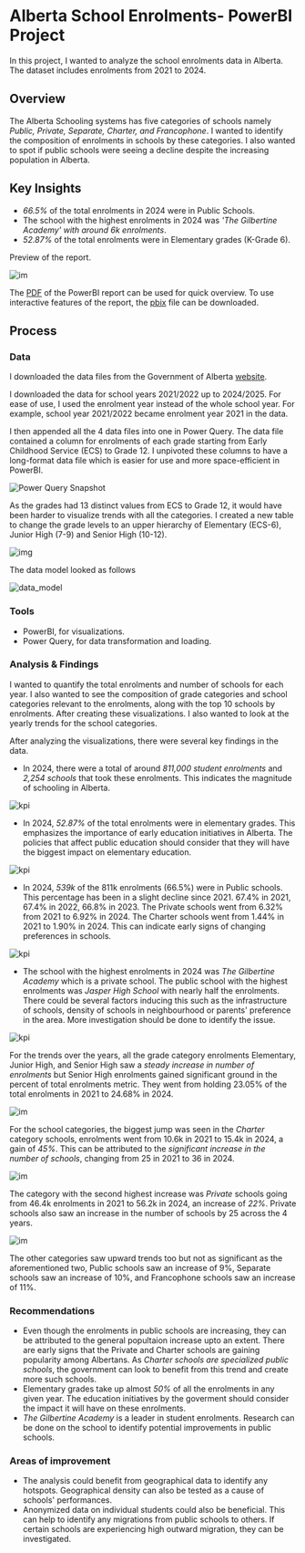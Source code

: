 # Alberta School Enrolments- PowerBI Project

In this project, I wanted to analyze the school enrolments data in Alberta. The dataset includes enrolments from 2021 to 2024.

## Overview

The Alberta Schooling systems has five categories of schools namely *Public, Private, Separate, Charter, and Francophone*.
I wanted to identify the composition of enrolments in schools by these categories. I also wanted to spot if public schools were seeing a decline despite the increasing population in Alberta.

## Key Insights

- *66.5%* of the total enrolments in 2024 were in Public Schools.
- The school with the highest enrolments in 2024 was *'The Gilbertine Academy' with around 6k enrolments*.
- *52.87%* of the total enrolments were in Elementary grades (K-Grade 6).

Preview of the report.

![im](https://private-user-images.githubusercontent.com/147944185/447742013-59b6ce96-e4bb-4c2d-878e-7f57f422bb9c.png?jwt=eyJhbGciOiJIUzI1NiIsInR5cCI6IkpXVCJ9.eyJpc3MiOiJnaXRodWIuY29tIiwiYXVkIjoicmF3LmdpdGh1YnVzZXJjb250ZW50LmNvbSIsImtleSI6ImtleTUiLCJleHAiOjE3NDgzMTY3NzQsIm5iZiI6MTc0ODMxNjQ3NCwicGF0aCI6Ii8xNDc5NDQxODUvNDQ3NzQyMDEzLTU5YjZjZTk2LWU0YmItNGMyZC04NzhlLTdmNTdmNDIyYmI5Yy5wbmc_WC1BbXotQWxnb3JpdGhtPUFXUzQtSE1BQy1TSEEyNTYmWC1BbXotQ3JlZGVudGlhbD1BS0lBVkNPRFlMU0E1M1BRSzRaQSUyRjIwMjUwNTI3JTJGdXMtZWFzdC0xJTJGczMlMkZhd3M0X3JlcXVlc3QmWC1BbXotRGF0ZT0yMDI1MDUyN1QwMzI3NTRaJlgtQW16LUV4cGlyZXM9MzAwJlgtQW16LVNpZ25hdHVyZT0wODFlNjQ2ODFmNzkzMmVkZTZlNDE5YTRkMTgxOTQzOGYyNzIzNDUyZjkxMmMxMjcwNjY0MzhkNTA2YWQ3NWQ1JlgtQW16LVNpZ25lZEhlYWRlcnM9aG9zdCJ9.2B5LeWWHP1Qt-qDpWYYM2U8tSKZixZb83GbA5i1_6xs)

The [PDF](./enrolment_dashboard.pdf) of the PowerBI report can be used for quick overview. To use interactive features of the report, the [pbix](./enrolment_dashboard.pbix) file can be downloaded. 

## Process

### Data

I downloaded the data files from the Government of Alberta [website](https://open.alberta.ca/opendata/student-enrolment-by-school-authority-and-grade-level).

I downloaded the data for school years 2021/2022 up to 2024/2025. For ease of use, I used the enrolment year instead of the whole school year.
For example, school year 2021/2022 became enrolment year 2021 in the data.

I then appended all the 4 data files into one in Power Query. The data file contained a column for enrolments of each grade starting from Early Childhood Service (ECS) to Grade 12.
I unpivoted these columns to have a long-format data file which is easier for use and more space-efficient in PowerBI. 

![Power Query Snapshot](https://private-user-images.githubusercontent.com/147944185/447422468-8d5caa5d-adb8-4c56-9bbc-69055b7f46e2.png?jwt=eyJhbGciOiJIUzI1NiIsInR5cCI6IkpXVCJ9.eyJpc3MiOiJnaXRodWIuY29tIiwiYXVkIjoicmF3LmdpdGh1YnVzZXJjb250ZW50LmNvbSIsImtleSI6ImtleTUiLCJleHAiOjE3NDgyMzY4MDUsIm5iZiI6MTc0ODIzNjUwNSwicGF0aCI6Ii8xNDc5NDQxODUvNDQ3NDIyNDY4LThkNWNhYTVkLWFkYjgtNGM1Ni05YmJjLTY5MDU1YjdmNDZlMi5wbmc_WC1BbXotQWxnb3JpdGhtPUFXUzQtSE1BQy1TSEEyNTYmWC1BbXotQ3JlZGVudGlhbD1BS0lBVkNPRFlMU0E1M1BRSzRaQSUyRjIwMjUwNTI2JTJGdXMtZWFzdC0xJTJGczMlMkZhd3M0X3JlcXVlc3QmWC1BbXotRGF0ZT0yMDI1MDUyNlQwNTE1MDVaJlgtQW16LUV4cGlyZXM9MzAwJlgtQW16LVNpZ25hdHVyZT0wOGNiNTIxNWYzOWZhMGI2YTQ5ZTA4MWU1M2RlOTg2ZDYyNTQ5ODBiMWJkZWY0ZDhlMjk2YjhmNTkxYzFmYWE0JlgtQW16LVNpZ25lZEhlYWRlcnM9aG9zdCJ9.hmBQ9i4d7JHZ7R802tljYX1vzUHPkOHTTABxUrrKrR8)

As the grades had 13 distinct values from ECS to Grade 12, it would have been harder to visualize trends with all the categories. I created a new table to
change the grade levels to an upper hierarchy of Elementary (ECS-6), Junior High (7-9) and Senior High (10-12).

![img](https://private-user-images.githubusercontent.com/147944185/447424664-2c0fb2db-3284-4b12-b663-f1bd087596bf.png?jwt=eyJhbGciOiJIUzI1NiIsInR5cCI6IkpXVCJ9.eyJpc3MiOiJnaXRodWIuY29tIiwiYXVkIjoicmF3LmdpdGh1YnVzZXJjb250ZW50LmNvbSIsImtleSI6ImtleTUiLCJleHAiOjE3NDgyMzczNTksIm5iZiI6MTc0ODIzNzA1OSwicGF0aCI6Ii8xNDc5NDQxODUvNDQ3NDI0NjY0LTJjMGZiMmRiLTMyODQtNGIxMi1iNjYzLWYxYmQwODc1OTZiZi5wbmc_WC1BbXotQWxnb3JpdGhtPUFXUzQtSE1BQy1TSEEyNTYmWC1BbXotQ3JlZGVudGlhbD1BS0lBVkNPRFlMU0E1M1BRSzRaQSUyRjIwMjUwNTI2JTJGdXMtZWFzdC0xJTJGczMlMkZhd3M0X3JlcXVlc3QmWC1BbXotRGF0ZT0yMDI1MDUyNlQwNTI0MTlaJlgtQW16LUV4cGlyZXM9MzAwJlgtQW16LVNpZ25hdHVyZT1mNThhZjk2MTk4MGYxM2ZkOTVlYTE4NDIzMjlmYzlhMDNkZDIxZGNhOWMzNjE0YjFiNzM1MTEzODBlODczY2E3JlgtQW16LVNpZ25lZEhlYWRlcnM9aG9zdCJ9.6fSeAnOcwIy2jz-JXUa8BhViGCoyu4akTBRvmheRjrw)


The data model looked as follows

![data_model](https://private-user-images.githubusercontent.com/147944185/447424639-2a72c627-5404-4060-b93e-77f0cb376c5a.png?jwt=eyJhbGciOiJIUzI1NiIsInR5cCI6IkpXVCJ9.eyJpc3MiOiJnaXRodWIuY29tIiwiYXVkIjoicmF3LmdpdGh1YnVzZXJjb250ZW50LmNvbSIsImtleSI6ImtleTUiLCJleHAiOjE3NDgyMzczNTksIm5iZiI6MTc0ODIzNzA1OSwicGF0aCI6Ii8xNDc5NDQxODUvNDQ3NDI0NjM5LTJhNzJjNjI3LTU0MDQtNDA2MC1iOTNlLTc3ZjBjYjM3NmM1YS5wbmc_WC1BbXotQWxnb3JpdGhtPUFXUzQtSE1BQy1TSEEyNTYmWC1BbXotQ3JlZGVudGlhbD1BS0lBVkNPRFlMU0E1M1BRSzRaQSUyRjIwMjUwNTI2JTJGdXMtZWFzdC0xJTJGczMlMkZhd3M0X3JlcXVlc3QmWC1BbXotRGF0ZT0yMDI1MDUyNlQwNTI0MTlaJlgtQW16LUV4cGlyZXM9MzAwJlgtQW16LVNpZ25hdHVyZT01ZDE4YWM0OGJiMzhlYTc3NDRjMGM5NzQ5ODJiYmViNWYzYTRmNjg0ZDJkNDk3MjNiMzkwMDViZjgxZjJkYTRjJlgtQW16LVNpZ25lZEhlYWRlcnM9aG9zdCJ9.Cq5xGBvElc94qW_XHCizj3bZCDX9kpgUtETq41vRsLI)

### Tools

- PowerBI, for visualizations.
- Power Query, for data transformation and loading.

### Analysis & Findings

I wanted to quantify the total enrolments and number of schools for each year. I also wanted to see the composition of grade categories and school categories relevant to the enrolments, along with the top 10 schools by enrolments. After creating these visualizations. I also wanted to look at the yearly trends for the school categories. 

After analyzing the visualizations, there were several key findings in the data.
- In 2024, there were a total of around *811,000 student enrolments* and *2,254 schools* that took these enrolments. This indicates the magnitude of schooling in Alberta. 

![kpi](https://private-user-images.githubusercontent.com/147944185/447430212-c01b1a62-8c50-47ef-a051-68f56b40a769.png?jwt=eyJhbGciOiJIUzI1NiIsInR5cCI6IkpXVCJ9.eyJpc3MiOiJnaXRodWIuY29tIiwiYXVkIjoicmF3LmdpdGh1YnVzZXJjb250ZW50LmNvbSIsImtleSI6ImtleTUiLCJleHAiOjE3NDgyMzg3MzIsIm5iZiI6MTc0ODIzODQzMiwicGF0aCI6Ii8xNDc5NDQxODUvNDQ3NDMwMjEyLWMwMWIxYTYyLThjNTAtNDdlZi1hMDUxLTY4ZjU2YjQwYTc2OS5wbmc_WC1BbXotQWxnb3JpdGhtPUFXUzQtSE1BQy1TSEEyNTYmWC1BbXotQ3JlZGVudGlhbD1BS0lBVkNPRFlMU0E1M1BRSzRaQSUyRjIwMjUwNTI2JTJGdXMtZWFzdC0xJTJGczMlMkZhd3M0X3JlcXVlc3QmWC1BbXotRGF0ZT0yMDI1MDUyNlQwNTQ3MTJaJlgtQW16LUV4cGlyZXM9MzAwJlgtQW16LVNpZ25hdHVyZT0zYmRmZDczYzViMTA0M2MyNDcxMTc5OWJhODNhM2RiYzY2YzNhNjZjNTJhOGI5ZjkxZWFhMWRlODFhYTA0NjQ1JlgtQW16LVNpZ25lZEhlYWRlcnM9aG9zdCJ9.29D1T_bNG3NlfSfK1lwdNJX0DMIf-ySvG-Tr1xvn7ho)

- In 2024, *52.87%* of the total enrolments were in elementary grades. This emphasizes the importance of early education initiatives in Alberta. The policies that affect public education should consider that they will have the biggest impact on elementary education.
  
![kpi](https://private-user-images.githubusercontent.com/147944185/447716718-412ab4f4-7a35-490f-aecc-b1fe0ac9f578.png?jwt=eyJhbGciOiJIUzI1NiIsInR5cCI6IkpXVCJ9.eyJpc3MiOiJnaXRodWIuY29tIiwiYXVkIjoicmF3LmdpdGh1YnVzZXJjb250ZW50LmNvbSIsImtleSI6ImtleTUiLCJleHAiOjE3NDgzMDg4NjYsIm5iZiI6MTc0ODMwODU2NiwicGF0aCI6Ii8xNDc5NDQxODUvNDQ3NzE2NzE4LTQxMmFiNGY0LTdhMzUtNDkwZi1hZWNjLWIxZmUwYWM5ZjU3OC5wbmc_WC1BbXotQWxnb3JpdGhtPUFXUzQtSE1BQy1TSEEyNTYmWC1BbXotQ3JlZGVudGlhbD1BS0lBVkNPRFlMU0E1M1BRSzRaQSUyRjIwMjUwNTI3JTJGdXMtZWFzdC0xJTJGczMlMkZhd3M0X3JlcXVlc3QmWC1BbXotRGF0ZT0yMDI1MDUyN1QwMTE2MDZaJlgtQW16LUV4cGlyZXM9MzAwJlgtQW16LVNpZ25hdHVyZT0xNWU4NTZlOTFmODIxNjI5ZTRlYzNiNzkyY2MxMDkyMmNmMmQ3N2NkMmM4MmFlMzEzZjNiYmJkOTVhYTYyOWM4JlgtQW16LVNpZ25lZEhlYWRlcnM9aG9zdCJ9.-fLdzgQVOrEKSA0AJ9jS4mbt8hMcWPFLQohC8LGoc3k)

- In 2024, *539k* of the 811k enrolments (66.5%) were in Public schools. This percentage has been in a slight decline since 2021. 67.4% in 2021, 67.4% in 2022, 66.8% in 2023. The Private schools went from 6.32% from 2021 to 6.92% in 2024. The Charter schools went from 1.44% in 2021 to 1.90% in 2024. This can indicate early signs of changing preferences in schools.

![kpi](https://private-user-images.githubusercontent.com/147944185/447430210-23fffcdc-c289-4417-b745-e3d536ec4372.png?jwt=eyJhbGciOiJIUzI1NiIsInR5cCI6IkpXVCJ9.eyJpc3MiOiJnaXRodWIuY29tIiwiYXVkIjoicmF3LmdpdGh1YnVzZXJjb250ZW50LmNvbSIsImtleSI6ImtleTUiLCJleHAiOjE3NDgyOTA0NjUsIm5iZiI6MTc0ODI5MDE2NSwicGF0aCI6Ii8xNDc5NDQxODUvNDQ3NDMwMjEwLTIzZmZmY2RjLWMyODktNDQxNy1iNzQ1LWUzZDUzNmVjNDM3Mi5wbmc_WC1BbXotQWxnb3JpdGhtPUFXUzQtSE1BQy1TSEEyNTYmWC1BbXotQ3JlZGVudGlhbD1BS0lBVkNPRFlMU0E1M1BRSzRaQSUyRjIwMjUwNTI2JTJGdXMtZWFzdC0xJTJGczMlMkZhd3M0X3JlcXVlc3QmWC1BbXotRGF0ZT0yMDI1MDUyNlQyMDA5MjVaJlgtQW16LUV4cGlyZXM9MzAwJlgtQW16LVNpZ25hdHVyZT1hOWQ0MmY3YmRhZTA2ZTkxOGFlNTk3OGQ5MjMyNGMxNDhkM2VmMzRhNjEyMjk0NWNmYzQwYmVjZGZiNmFjYjE0JlgtQW16LVNpZ25lZEhlYWRlcnM9aG9zdCJ9.dGLT4d6Hdo2p4kmFXyOZx64QSBcEI_lXyZmyfs6aVTk)



- The school with the highest enrolments in 2024 was *The Gilbertine Academy* which is a private school. The public school with the highest enrolments was *Jasper High School* with nearly half the enrolments. There could be several factors inducing this such as the infrastructure of schools, density of schools in neighbourhood or parents' preference in the area. More investigation should be done to identify the issue.  

![kpi](https://private-user-images.githubusercontent.com/147944185/447430211-6a0a5446-ffaa-475b-8832-de1b4ebba6e6.png?jwt=eyJhbGciOiJIUzI1NiIsInR5cCI6IkpXVCJ9.eyJpc3MiOiJnaXRodWIuY29tIiwiYXVkIjoicmF3LmdpdGh1YnVzZXJjb250ZW50LmNvbSIsImtleSI6ImtleTUiLCJleHAiOjE3NDgyOTA0NjUsIm5iZiI6MTc0ODI5MDE2NSwicGF0aCI6Ii8xNDc5NDQxODUvNDQ3NDMwMjExLTZhMGE1NDQ2LWZmYWEtNDc1Yi04ODMyLWRlMWI0ZWJiYTZlNi5wbmc_WC1BbXotQWxnb3JpdGhtPUFXUzQtSE1BQy1TSEEyNTYmWC1BbXotQ3JlZGVudGlhbD1BS0lBVkNPRFlMU0E1M1BRSzRaQSUyRjIwMjUwNTI2JTJGdXMtZWFzdC0xJTJGczMlMkZhd3M0X3JlcXVlc3QmWC1BbXotRGF0ZT0yMDI1MDUyNlQyMDA5MjVaJlgtQW16LUV4cGlyZXM9MzAwJlgtQW16LVNpZ25hdHVyZT00YmM2YjNmM2UzNTQwYmNkYTcxZjQzZTE0MzRhNzQ4YzE1YjhmZmUwODBlYjg2YjU5NTA0MDE0MjhjMjYxZGNiJlgtQW16LVNpZ25lZEhlYWRlcnM9aG9zdCJ9.Y1Di_mYhp9OZ9jccR6hhSJwXEpVLPSC2hULf6m5kJ7s)

For the trends over the years, all the grade category enrolments Elementary, Junior High, and Senior High saw a *steady increase in number of enrolments* but Senior High enrolments gained significant ground in the percent of total enrolments metric. They went from holding 23.05% of the total enrolments in 2021 to 24.68% in 2024.

![im](https://private-user-images.githubusercontent.com/147944185/447736337-b4fc5860-81a4-49db-9de6-e5225bd075c7.png?jwt=eyJhbGciOiJIUzI1NiIsInR5cCI6IkpXVCJ9.eyJpc3MiOiJnaXRodWIuY29tIiwiYXVkIjoicmF3LmdpdGh1YnVzZXJjb250ZW50LmNvbSIsImtleSI6ImtleTUiLCJleHAiOjE3NDgzMTUwNzQsIm5iZiI6MTc0ODMxNDc3NCwicGF0aCI6Ii8xNDc5NDQxODUvNDQ3NzM2MzM3LWI0ZmM1ODYwLTgxYTQtNDlkYi05ZGU2LWU1MjI1YmQwNzVjNy5wbmc_WC1BbXotQWxnb3JpdGhtPUFXUzQtSE1BQy1TSEEyNTYmWC1BbXotQ3JlZGVudGlhbD1BS0lBVkNPRFlMU0E1M1BRSzRaQSUyRjIwMjUwNTI3JTJGdXMtZWFzdC0xJTJGczMlMkZhd3M0X3JlcXVlc3QmWC1BbXotRGF0ZT0yMDI1MDUyN1QwMjU5MzRaJlgtQW16LUV4cGlyZXM9MzAwJlgtQW16LVNpZ25hdHVyZT01MDU2NzM2YzExNGVhZDViOGY2MmY3Njg5ZjBiMTg1MGQ3NmRkYWRhOTc5MTIyMDgyMDZhMzI2ODM4ZjM2NjQzJlgtQW16LVNpZ25lZEhlYWRlcnM9aG9zdCJ9.t_nQSfMzKMw9_ClMPmnJpF0OcyDVODuEIRTQxXDizeI)

For the school categories, the biggest jump was seen in the *Charter* category schools, enrolments went from 10.6k in 2021 to 15.4k in 2024, a gain of *45%*. This can be attributed to the *significant increase in the number of schools*, changing from 25 in 2021 to 36 in 2024.

![im](https://private-user-images.githubusercontent.com/147944185/447737488-2a6cd589-3fa5-4bea-b96c-ff96cb90485d.png?jwt=eyJhbGciOiJIUzI1NiIsInR5cCI6IkpXVCJ9.eyJpc3MiOiJnaXRodWIuY29tIiwiYXVkIjoicmF3LmdpdGh1YnVzZXJjb250ZW50LmNvbSIsImtleSI6ImtleTUiLCJleHAiOjE3NDgzMTU0MDksIm5iZiI6MTc0ODMxNTEwOSwicGF0aCI6Ii8xNDc5NDQxODUvNDQ3NzM3NDg4LTJhNmNkNTg5LTNmYTUtNGJlYS1iOTZjLWZmOTZjYjkwNDg1ZC5wbmc_WC1BbXotQWxnb3JpdGhtPUFXUzQtSE1BQy1TSEEyNTYmWC1BbXotQ3JlZGVudGlhbD1BS0lBVkNPRFlMU0E1M1BRSzRaQSUyRjIwMjUwNTI3JTJGdXMtZWFzdC0xJTJGczMlMkZhd3M0X3JlcXVlc3QmWC1BbXotRGF0ZT0yMDI1MDUyN1QwMzA1MDlaJlgtQW16LUV4cGlyZXM9MzAwJlgtQW16LVNpZ25hdHVyZT0wOTk1YmQxZDY4YjcxYWFlMWNlNTY0MTI5NzdkOTQxNzhhYjU1MzQ5NzE5MTVkYTdiYzI3ODYyMzU0OGM3NTJhJlgtQW16LVNpZ25lZEhlYWRlcnM9aG9zdCJ9.8pgQu2vwZ37Cx4D2FplRpmBMEoAAhosPWCnay_dbfnQ)

The category with the second highest increase was *Private* schools going from 46.4k enrolments in 2021 to 56.2k in 2024, an increase of *22%*. Private schools also saw an increase in the number of schools by 25 across the 4 years.

![im](https://private-user-images.githubusercontent.com/147944185/447738313-2b2129c3-3f02-4ffc-976f-898edeca3f5b.png?jwt=eyJhbGciOiJIUzI1NiIsInR5cCI6IkpXVCJ9.eyJpc3MiOiJnaXRodWIuY29tIiwiYXVkIjoicmF3LmdpdGh1YnVzZXJjb250ZW50LmNvbSIsImtleSI6ImtleTUiLCJleHAiOjE3NDgzMTU2NjAsIm5iZiI6MTc0ODMxNTM2MCwicGF0aCI6Ii8xNDc5NDQxODUvNDQ3NzM4MzEzLTJiMjEyOWMzLTNmMDItNGZmYy05NzZmLTg5OGVkZWNhM2Y1Yi5wbmc_WC1BbXotQWxnb3JpdGhtPUFXUzQtSE1BQy1TSEEyNTYmWC1BbXotQ3JlZGVudGlhbD1BS0lBVkNPRFlMU0E1M1BRSzRaQSUyRjIwMjUwNTI3JTJGdXMtZWFzdC0xJTJGczMlMkZhd3M0X3JlcXVlc3QmWC1BbXotRGF0ZT0yMDI1MDUyN1QwMzA5MjBaJlgtQW16LUV4cGlyZXM9MzAwJlgtQW16LVNpZ25hdHVyZT01YWVjMjVlYmRlNmJhMWUxMWRhZjlhZmM2MGNlNDk1NjNhMzI5ZWRjYWU4YTA1NjUwZTExY2JjNDc4ZDgzMjgxJlgtQW16LVNpZ25lZEhlYWRlcnM9aG9zdCJ9.4NMXVoFBfAZNPTNfqAH72TiWqhx7EYbrkYkLXPkgkzY)

The other categories saw upward trends too but not as significant as the aforementioned two, Public schools saw an increase of 9%, Separate schools saw an increase of 10%, and Francophone schools saw an increase of 11%.

### Recommendations

- Even though the enrolments in public schools are increasing, they can be attributed to the general popultaion increase upto an extent. There are early signs that the Private and Charter schools are gaining popularity among Albertans. As *Charter schools are specialized public schools*, the government can look to benefit from this trend and create more such schools.
- Elementary grades take up almost *50%* of all the enrolments in any given year. The education initiatives by the goverment should consider the impact it will have on these enrolments.
- *The Gilbertine Academy* is a leader in student enrolments. Research can be done on the school to identify potential improvements in public schools.

### Areas of improvement

- The analysis could benefit from geographical data to identify any hotspots. Geographical density can also be tested as a cause of schools' performances.
- Anonymized data on individual students could also be beneficial. This can help to identify any migrations from public schools to others. If certain schools are experiencing high outward migration, they can be investigated.

 






